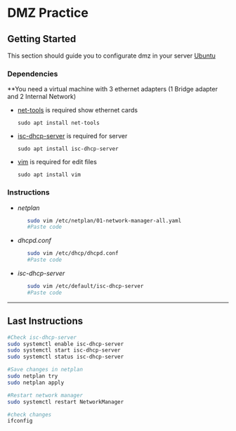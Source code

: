 # DMZ Practice

## Getting Started
This section should guide you to configurate dmz in your server
[Ubuntu](https://ubuntu.com/download/desktop) 


### Dependencies
  **You need a virtual machine with 3 ethernet adapters (1 Bridge adapter and 2 Internal Network) 
- [net-tools](https://packages.ubuntu.com/net-tools) is required show ethernet cards

  `sudo apt install net-tools`

- [isc-dhcp-server](https://www.isc.org/dhcp/) is required for server

  `sudo apt install isc-dhcp-server`

- [vim](https://github.com/vim/vim) is required for edit files

  `sudo apt install vim` 

### Instructions

- *netplan*
  ```bash
     sudo vim /etc/netplan/01-network-manager-all.yaml
     #Paste code
  ```
  
- *dhcpd.conf*
  ```bash
     sudo vim /etc/dhcp/dhcpd.conf
     #Paste code
  ```
- *isc-dhcp-server*
  ```bash
     sudo vim /etc/default/isc-dhcp-server
     #Paste code
  ```
---------
## Last Instructions
```zsh
#Check isc-dhcp-server
sudo systemctl enable isc-dhcp-server
sudo systemctl start isc-dhcp-server
sudo systemctl status isc-dhcp-server

#Save changes in netplan
sudo netplan try
sudo netplan apply

#Restart network manager
sudo systemctl restart NetworkManager

#check changes
ifconfig
```
